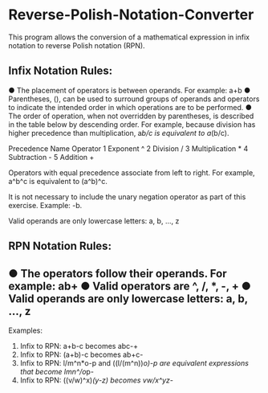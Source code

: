 # Reverse-Polish-Notation-Converter
This program allows the conversion of a mathematical expression in infix notation to reverse Polish notation (RPN).

Infix Notation Rules:
---------------------
● The placement of operators is between operands. For example: a+b
● Parentheses, (), can be used to surround groups of operands and operators to indicate
the intended order in which operations are to be performed.
● The order of operation, when not overridden by parentheses, is described in the table
below by descending order. For example, because division has higher precedence than
multiplication, a*b/c is equivalent to a*(b/c).

Precedence        Name        Operator
1                Exponent          ^
2                Division          /
3               Multiplication     *
4                Subtraction       -
5                Addition          +

Operators with equal precedence associate from left to right. For example, a^b^c is
equivalent to (a^b)^c.

It is not necessary to include the unary negation operator as part of this exercise.
Example: -b.

Valid operands are only lowercase letters: a, b, ..., z

RPN Notation Rules:
-------------------
● The operators follow their operands. For example: ab+
● Valid operators are ^, /, *, -, +
● Valid operands are only lowercase letters: a, b, ..., z
-----------------------------------------------------------------------------------------------------------------------------
Examples:
1. Infix to RPN: a+b-c becomes abc-+
2. Infix to RPN: (a+b)-c becomes ab+c-
3. Infix to RPN: l/m^n*o-p and ((l/(m^n))*o)-p are equivalent expressions that become
lmn^/o*p-
4. Infix to RPN: ((v/w)^x)*(y-z) becomes vw/x^yz-*

